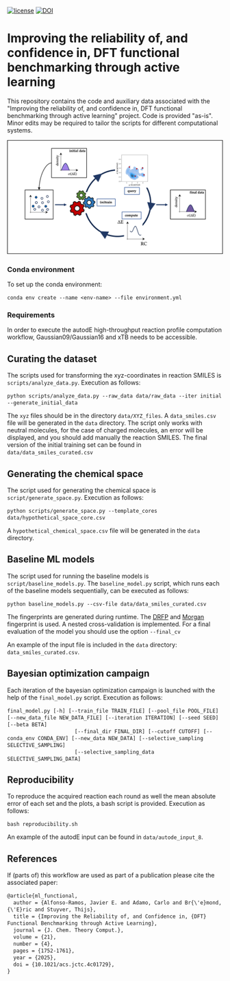 [![license](https://img.shields.io/github/license/DAVFoundation/captain-n3m0.svg?style=flat-square)](https://github.com/chimie-paristech-CTM/ML_DFT_benchmarking/master/LICENSE)
[![DOI](http://img.shields.io/badge/DOI-10.1039/D4DD00043A-008000.svg)](https://doi.org/10.1021/acs.jctc.4c01729)

# Improving the reliability of, and confidence in, DFT functional benchmarking through active learning
This repository contains the code and auxiliary data associated with the "Improving the reliability of, and confidence 
in, DFT functional benchmarking through active learning" project. Code is provided "as-is". Minor edits may be required 
to tailor the scripts for different computational systems.

![](docs/toc.png)

### Conda environment
To set up the conda environment:
```
conda env create --name <env-name> --file environment.yml
```

### Requirements
In order to execute the autodE high-throughput reaction profile computation workflow, Gaussian09/Gaussian16 and xTB 
needs to be accessible.

## Curating the dataset
The scripts used for transforming the xyz-coordinates in reaction SMILES is `scripts/analyze_data.py`. Execution as 
follows:

```
python scripts/analyze_data.py --raw_data data/raw_data --iter initial --generate_initial_data
```

The `xyz` files should be in the directory `data/XYZ_files`. A `data_smiles.csv` file will be generated in the `data`
directory. The script only works with neutral molecules, for the case of charged molecules, an error will be displayed, 
and you should add manually the reaction SMILES. The final version of the initial training set can be found in
`data/data_smiles_curated.csv`

## Generating the chemical space
The script used for generating the chemical space is `script/generate_space.py`. Execution as follows:

```
python scripts/generate_space.py --template_cores data/hypothetical_space_core.csv
```

A `hypothetical_chemical_space.csv` file will be generated in the `data` directory. 

## Baseline ML models
The script used for running the baseline models is `script/baseline_models.py`. The `baseline_model.py` script, 
which runs each of the baseline models sequentially, can be executed as follows:

````
python baseline_models.py --csv-file data/data_smiles_curated.csv 
````

The fingerprints are generated during runtime. The [DRFP](https://doi.org/10.1039/D1DD00006C) and 
[Morgan](https://doi.org/10.1021/ci100050t) fingerprint is used. A nested cross-validation is implemented. For a final
evaluation of the model you should use the option `--final_cv`

An example of the input file is included in the `data` directory: `data_smiles_curated.csv`. 

## Bayesian optimization campaign

Each iteration of the bayesian optimization campaign is launched with the help of the `final_model.py` script. Execution as follows: 

````
final_model.py [-h] [--train_file TRAIN_FILE] [--pool_file POOL_FILE] [--new_data_file NEW_DATA_FILE] [--iteration ITERATION] [--seed SEED] [--beta BETA]
                      [--final_dir FINAL_DIR] [--cutoff CUTOFF] [--conda_env CONDA_ENV] [--new_data NEW_DATA] [--selective_sampling SELECTIVE_SAMPLING]
                      [--selective_sampling_data SELECTIVE_SAMPLING_DATA]
````


## Reproducibility

To reproduce the acquired reaction each round as well the mean absolute error of each set and the plots, a bash script is provided. 
Execution as follows:

````
bash reproducibility.sh
````

An example of the autodE input can be found in `data/autode_input_8`. 

## References

If (parts of) this workflow are used as part of a publication please cite the associated paper:
```
@article{ml_functional,
  author = {Alfonso-Ramos, Javier E. and Adamo, Carlo and Br{\'e}mond, {\'E}ric and Stuyver, Thijs},
  title = {Improving the Reliability of, and Confidence in, {DFT} Functional Benchmarking through Active Learning},
  journal = {J. Chem. Theory Comput.},
  volume = {21},
  number = {4},
  pages = {1752-1761},
  year = {2025},
  doi = {10.1021/acs.jctc.4c01729},
}
```
